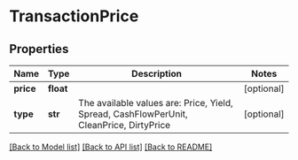 # TransactionPrice


## Properties
Name | Type | Description | Notes
------------ | ------------- | ------------- | -------------
**price** | **float** |  | [optional] 
**type** | **str** | The available values are: Price, Yield, Spread, CashFlowPerUnit, CleanPrice, DirtyPrice | [optional] 

[[Back to Model list]](../README.md#documentation-for-models) [[Back to API list]](../README.md#documentation-for-api-endpoints) [[Back to README]](../README.md)


